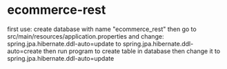 # ecommerce-rest

first use:
create database with name "ecommerce_rest"
then go to src/main/resources/application.properties
and change:
spring.jpa.hibernate.ddl-auto=update
to 
spring.jpa.hibernate.ddl-auto=create
then run program to create table in database
then 
change it to 
spring.jpa.hibernate.ddl-auto=update
